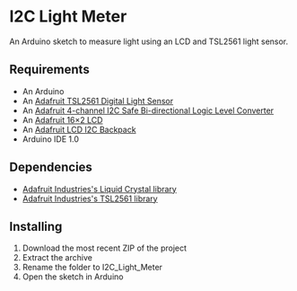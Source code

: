 I2C Light Meter
==============================

An Arduino sketch to measure light using an LCD and TSL2561 light sensor.

Requirements
------------
* An Arduino
* An [Adafruit TSL2561 Digital Light Sensor](http://www.adafruit.com/products/439)
* An [Adafruit 4-channel I2C Safe Bi-directional Logic Level Converter](http://www.adafruit.com/products/757)
* An [Adafruit 16×2 LCD](http://www.adafruit.com/products/181)
* An [Adafruit LCD I2C Backpack](http://www.adafruit.com/products/292)
* Arduino IDE 1.0

Dependencies
------------
* [Adafruit Industries's Liquid Crystal library](https://github.com/adafruit/LiquidCrystal)
* [Adafruit Industries's TSL2561 library](https://github.com/adafruit/TSL2561-Arduino-Library)

Installing
----------
1. Download the most recent ZIP of the project
2. Extract the archive
3. Rename the folder to I2C_Light_Meter
3. Open the sketch in Arduino 
